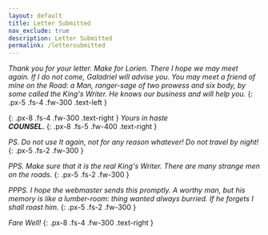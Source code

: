 ```yaml
---
layout: default
title: Letter Submitted
nav_exclude: true
description: Letter Submitted
permalink: /lettersubmitted
---
```


_Thank you for your letter. Make for Lorien. There I hope we may meet again. If I do not come, Galadriel will advise you. You may meet a friend of mine on the Road: a Man, ranger-sage of two prowess and six body, by some called the King's Writer. He knows our business and will help you._
{: .px-5 .fs-4 .fw-300 .text-left }

{: .px-8 .fs-4 .fw-300 .text-right }
_Yours in haste_ <br>
***COUNSEL.*** 
{: .px-8 .fs-5 .fw-400 .text-right }


_PS. Do not use It again, not for any reason whatever! Do not travel by night!_
{: .px-5 .fs-2 .fw-300 }

_PPS. Make sure that it is the real King's Writer. There are many strange men on the roads._
{: .px-5 .fs-2 .fw-300 }

_PPPS. I hope the webmaster sends this promptly. A worthy man, but his memory is like a lumber-room: thing wanted always burried. If he forgets I shall roast him._
{: .px-5 .fs-2 .fw-300  }

_Fare Well!_
{: .px-8 .fs-4 .fw-300 .text-right }
